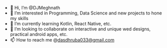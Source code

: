 - 👋 Hi, I’m @DJMeghnath
- 👀 I’m interested in Programming, Data Science and new projects to hone my skills
- 🌱 I’m currently learning Kotlin, React Native, etc.
- 💞️ I’m looking to collaborate on interactive and unique wed designs, practical android apps, etc.
- 📫 How to reach me @dasdhruba033@gmail.com

<!---
DJMeghnath/DJMeghnath is a ✨ special ✨ repository because its `README.md` (this file) appears on your GitHub profile.
You can click the Preview link to take a look at your changes.
--->
